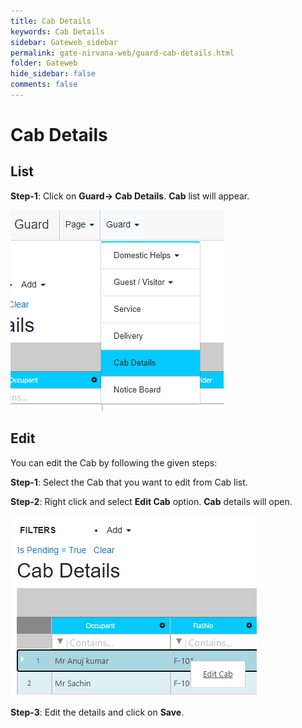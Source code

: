 ```yaml
---
title: Cab Details
keywords: Cab Details
sidebar: Gateweb_sidebar
permalink: gate-nirvana-web/guard-cab-details.html
folder: Gateweb
hide_sidebar: false
comments: false
---
```


# Cab Details

## List


**Step-1**: Click on **Guard-> Cab Details**. **Cab** list will appear.

![](/images/ListofCabDetailsweb.png)


## Edit


You can edit the Cab by following the given steps:

**Step-1**: Select the Cab that you want to edit from Cab list.

**Step-2**: Right click and select **Edit Cab** option. **Cab** details will open.
                               
![](/images/ListofCab-SelectMenuweb.png)

**Step-3**: Edit the details and click on **Save**.

